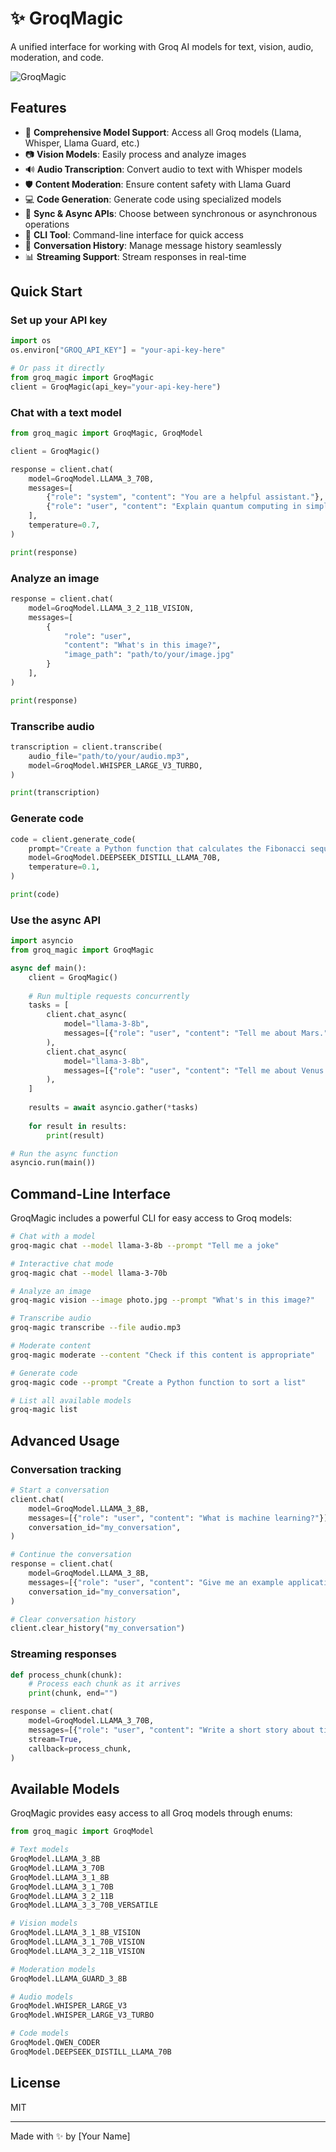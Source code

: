 # ✨ GroqMagic

A unified interface for working with Groq AI models for text, vision, audio, moderation, and code.

![GroqMagic](https://via.placeholder.com/800x200?text=GroqMagic)

## Features

- 🧠 **Comprehensive Model Support**: Access all Groq models (Llama, Whisper, Llama Guard, etc.)
- 📷 **Vision Models**: Easily process and analyze images
- 🔊 **Audio Transcription**: Convert audio to text with Whisper models
- 🛡️ **Content Moderation**: Ensure content safety with Llama Guard
- 💻 **Code Generation**: Generate code using specialized models
- 🔄 **Sync & Async APIs**: Choose between synchronous or asynchronous operations
- 📱 **CLI Tool**: Command-line interface for quick access
- 📝 **Conversation History**: Manage message history seamlessly
- 📊 **Streaming Support**: Stream responses in real-time

## Quick Start

### Set up your API key

```python
import os
os.environ["GROQ_API_KEY"] = "your-api-key-here"

# Or pass it directly
from groq_magic import GroqMagic
client = GroqMagic(api_key="your-api-key-here")
```

### Chat with a text model

```python
from groq_magic import GroqMagic, GroqModel

client = GroqMagic()

response = client.chat(
    model=GroqModel.LLAMA_3_70B,
    messages=[
        {"role": "system", "content": "You are a helpful assistant."},
        {"role": "user", "content": "Explain quantum computing in simple terms."}
    ],
    temperature=0.7,
)

print(response)
```

### Analyze an image

```python
response = client.chat(
    model=GroqModel.LLAMA_3_2_11B_VISION,
    messages=[
        {
            "role": "user",
            "content": "What's in this image?",
            "image_path": "path/to/your/image.jpg"
        }
    ],
)

print(response)
```

### Transcribe audio

```python
transcription = client.transcribe(
    audio_file="path/to/your/audio.mp3",
    model=GroqModel.WHISPER_LARGE_V3_TURBO,
)

print(transcription)
```

### Generate code

```python
code = client.generate_code(
    prompt="Create a Python function that calculates the Fibonacci sequence",
    model=GroqModel.DEEPSEEK_DISTILL_LLAMA_70B,
    temperature=0.1,
)

print(code)
```

### Use the async API

```python
import asyncio
from groq_magic import GroqMagic

async def main():
    client = GroqMagic()
    
    # Run multiple requests concurrently
    tasks = [
        client.chat_async(
            model="llama-3-8b",
            messages=[{"role": "user", "content": "Tell me about Mars."}],
        ),
        client.chat_async(
            model="llama-3-8b",
            messages=[{"role": "user", "content": "Tell me about Venus."}],
        ),
    ]
    
    results = await asyncio.gather(*tasks)
    
    for result in results:
        print(result)

# Run the async function
asyncio.run(main())
```

## Command-Line Interface

GroqMagic includes a powerful CLI for easy access to Groq models:

```bash
# Chat with a model
groq-magic chat --model llama-3-8b --prompt "Tell me a joke"

# Interactive chat mode
groq-magic chat --model llama-3-70b

# Analyze an image
groq-magic vision --image photo.jpg --prompt "What's in this image?"

# Transcribe audio
groq-magic transcribe --file audio.mp3

# Moderate content
groq-magic moderate --content "Check if this content is appropriate"

# Generate code
groq-magic code --prompt "Create a Python function to sort a list"

# List all available models
groq-magic list
```

## Advanced Usage

### Conversation tracking

```python
# Start a conversation
client.chat(
    model=GroqModel.LLAMA_3_8B,
    messages=[{"role": "user", "content": "What is machine learning?"}],
    conversation_id="my_conversation",
)

# Continue the conversation
response = client.chat(
    model=GroqModel.LLAMA_3_8B,
    messages=[{"role": "user", "content": "Give me an example application."}],
    conversation_id="my_conversation",
)

# Clear conversation history
client.clear_history("my_conversation")
```

### Streaming responses

```python
def process_chunk(chunk):
    # Process each chunk as it arrives
    print(chunk, end="")

response = client.chat(
    model=GroqModel.LLAMA_3_70B,
    messages=[{"role": "user", "content": "Write a short story about time travel."}],
    stream=True,
    callback=process_chunk,
)
```

## Available Models

GroqMagic provides easy access to all Groq models through enums:

```python
from groq_magic import GroqModel

# Text models
GroqModel.LLAMA_3_8B
GroqModel.LLAMA_3_70B
GroqModel.LLAMA_3_1_8B
GroqModel.LLAMA_3_1_70B
GroqModel.LLAMA_3_2_11B
GroqModel.LLAMA_3_3_70B_VERSATILE

# Vision models
GroqModel.LLAMA_3_1_8B_VISION
GroqModel.LLAMA_3_1_70B_VISION
GroqModel.LLAMA_3_2_11B_VISION

# Moderation models
GroqModel.LLAMA_GUARD_3_8B

# Audio models
GroqModel.WHISPER_LARGE_V3
GroqModel.WHISPER_LARGE_V3_TURBO

# Code models
GroqModel.QWEN_CODER
GroqModel.DEEPSEEK_DISTILL_LLAMA_70B
```

## License

MIT

---

Made with ✨ by [Your Name]
